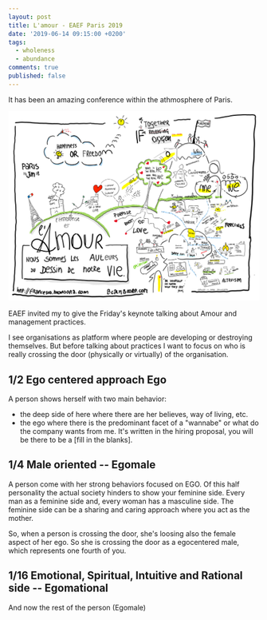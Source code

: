 ```yaml
---
layout: post
title: L'amour - EAEF Paris 2019
date: '2019-06-14 09:15:00 +0200'
tags:
  - wholeness
  - abundance
comments: true
published: false
---
```


It has been an amazing conference within the athmosphere of Paris.

![The presentation](/assets/lamour-paris.png)

EAEF invited my to give the Friday's keynote talking about Amour and management practices.

I see organisations as platform where people are developing or destroying themselves. But before talking about practices I want to focus on who is really crossing the door (physically or virtually) of the organisation.

## 1/2 Ego centered approach Ego

A person shows herself with two main behavior:
- the deep side of here where there are her believes, way of living, etc.
- the ego where there is the predominant facet of a "wannabe" or what do the company wants from me. It's written in the hiring proposal, you will be there to be a [fill in the blanks].

## 1/4 Male oriented -- Egomale
A person come with her strong behaviors focused on EGO. Of this half personality the actual society hinders to show your feminine side. Every man as a feminine side and, every woman has a masculine side. The feminine side can be a sharing and caring approach where you act as the mother.

So, when a person is crossing the door, she's loosing also the female aspect of her ego. So she is crossing the door as a egocentered male, which represents one fourth of you.

## 1/16 Emotional, Spiritual, Intuitive and Rational side -- Egomational
And now the rest of the person (Egomale) 





